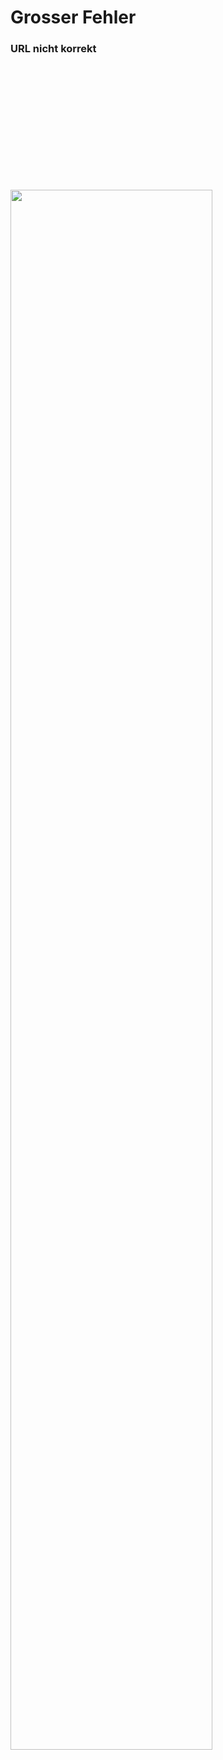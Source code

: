 # Grosser Fehler

### URL nicht korrekt

<style>
  img {
    width:80%;
    margin:5vh auto;
  }
</style>

<img src="/assets/svg/banner/baustelle.svg">
